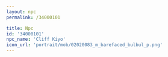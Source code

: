 ```yaml
---
layout: npc
permalink: /34000101

title: Npc
id: '34000101'
npc_name: 'Cliff Kiyo'
icon_url: 'portrait/mob/02020083_m_barefaced_bulbul_p.png'
---
```

